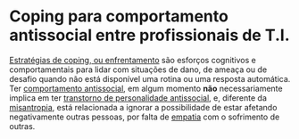 # Coping para comportamento antissocial entre profissionais de T.I.
[Estratégias de coping, ou enfrentamento](https://pt.wikipedia.org/wiki/Mecanismos_de_enfrentamento)
são esforços cognitivos e comportamentais para lidar com situações de dano, de
ameaça ou de desafio quando não está disponível uma rotina ou uma resposta
automática. Ter [comportamento antissocial](https://pt.wikipedia.org/wiki/Comportamento_antissocial),
em algum momento **não** necessariamente implica em ter [transtorno de personalidade antissocial](https://pt.wikipedia.org/wiki/Transtorno_de_personalidade_antissocial), e,
diferente da [misantropia](https://pt.wikipedia.org/wiki/Misantropia), está
relacionada a ignorar a possibilidade de estar afetando negativamente outras
pessoas, por falta de [empatia](https://pt.wikipedia.org/wiki/Empatia) com o
sofrimento de outras.


<!--
Estudo aplicado de mecanismos de enfrentamento (coping) para desestimular de forma educativa comportamento antissocial em interações entre profissionais de Tecnologia da Informação
-->
